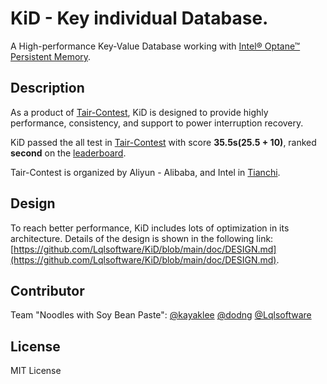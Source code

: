 # KiD - Key individual Database.
A High-performance Key-Value Database working with [Intel® Optane™ Persistent Memory](https://www.intel.com/content/www/us/en/architecture-and-technology/optane-dc-persistent-memory.html).

## Description
As a product of [Tair-Contest](https://github.com/Lqlsoftware/KiD/blob/main/doc/CONTEST.md), KiD is designed to provide highly performance, consistency, and support to power interruption recovery.

KiD passed the all test in [Tair-Contest](https://github.com/Lqlsoftware/KiD/blob/main/doc/CONTEST.md) with score **35.5s(25.5 + 10)**, ranked **second** on the [leaderboard](https://tianchi.aliyun.com/competition/entrance/531820/rankingList).

Tair-Contest is organized by Aliyun - Alibaba, and Intel in [Tianchi](https://tianchi.aliyun.com/competition/entrance/531820/introduction).

## Design
To reach better performance, KiD includes lots of optimization in its architecture.
Details of the design is shown in the following link: [https://github.com/Lqlsoftware/KiD/blob/main/doc/DESIGN.md](https://github.com/Lqlsoftware/KiD/blob/main/doc/DESIGN.md).

## Contributor
Team "Noodles with Soy Bean Paste":
[@kayaklee](https://github.com/kayaklee)
[@dodng](https://github.com/dodng)
[@Lqlsoftware](https://github.com/Lqlsoftware)

## License
MIT License
